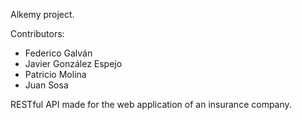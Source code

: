 <p>Alkemy project.</p>
<p>Contributors:</p>
<ul>
<li>Federico Galv&aacute;n</li>
<li>Javier Gonz&aacute;lez Espejo</li>
<li>Patricio Molina</li>
<li>Juan Sosa</li>
</ul>
<p>RESTful API made for the web application of an insurance company.</p>
